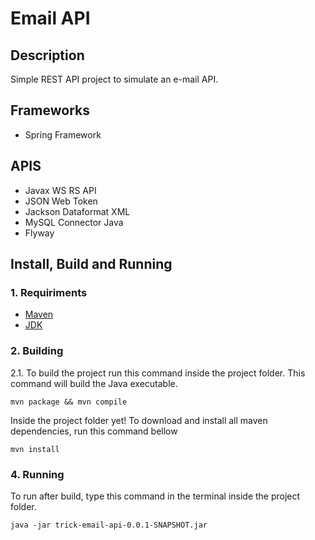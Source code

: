 # Email API

## Description

Simple REST API project to simulate an e-mail API.

## Frameworks

- Spring Framework

## APIS

- Javax WS RS API
- JSON Web Token
- Jackson Dataformat XML
- MySQL Connector Java
- Flyway

## Install, Build and Running

### 1. Requiriments
 
 - [Maven](https://maven.apache.org/install.html) 
 - [JDK](https://www.oracle.com/br/java/technologies/javase/jdk11-archive-downloads.html)

### 2. Building

2.1. To build the project run this command inside the project folder. This command will build the Java executable.

`mvn package && mvn compile` 

Inside the project folder yet! To download and install all maven dependencies, run this command  bellow

`mvn install`

### 4. Running

To run after build, type this command in the terminal inside the project folder.

`java -jar trick-email-api-0.0.1-SNAPSHOT.jar`
